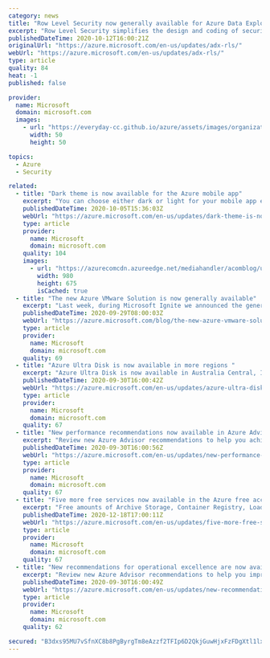 ```yaml
---
category: news
title: "Row Level Security now generally available for Azure Data Explorer"
excerpt: "Row Level Security simplifies the design and coding of security. It lets you apply restrictions on data row access in your application. "
publishedDateTime: 2020-10-12T16:00:21Z
originalUrl: "https://azure.microsoft.com/en-us/updates/adx-rls/"
webUrl: "https://azure.microsoft.com/en-us/updates/adx-rls/"
type: article
quality: 84
heat: -1
published: false

provider:
  name: Microsoft
  domain: microsoft.com
  images:
    - url: "https://everyday-cc.github.io/azure/assets/images/organizations/microsoft.com-50x50.jpg"
      width: 50
      height: 50

topics:
  - Azure
  - Security

related:
  - title: "Dark theme is now available for the Azure mobile app"
    excerpt: "You can choose either dark or light for your mobile app experience."
    publishedDateTime: 2020-10-05T15:36:03Z
    webUrl: "https://azure.microsoft.com/en-us/updates/dark-theme-is-now-available-for-the-azure-mobile-app/"
    type: article
    provider:
      name: Microsoft
      domain: microsoft.com
    quality: 104
    images:
      - url: "https://azurecomcdn.azureedge.net/mediahandler/acomblog/updates/UpdatesV2/blog/1575b15e-a4e1-4f2e-85e3-f5636e2e3fab.png"
        width: 980
        height: 675
        isCached: true
  - title: "The new Azure VMware Solution is now generally available"
    excerpt: "Last week, during Microsoft Ignite we announced the general availability of the new Azure VMware Solution. Designed, built, and supported by Microsoft, Cloud Verified by VMware, running VMware Cloud Foundation technologies, Azure VMware Solution enables customers to extend or migrate VMware workloads"
    publishedDateTime: 2020-09-29T08:00:03Z
    webUrl: "https://azure.microsoft.com/blog/the-new-azure-vmware-solution-is-now-generally-available/"
    type: article
    provider:
      name: Microsoft
      domain: microsoft.com
    quality: 69
  - title: "Azure Ultra Disk is now available in more regions "
    excerpt: "Azure Ultra Disk is now available in Australia Central, India Central, Korea Central and US Gov Texas. "
    publishedDateTime: 2020-09-30T16:00:42Z
    webUrl: "https://azure.microsoft.com/en-us/updates/azure-ultra-disk-is-now-available-in-more-regions/"
    type: article
    provider:
      name: Microsoft
      domain: microsoft.com
    quality: 67
  - title: "New performance recommendations now available in Azure Advisor"
    excerpt: "Review new Azure Advisor recommendations to help you achieve better performance."
    publishedDateTime: 2020-09-30T16:00:56Z
    webUrl: "https://azure.microsoft.com/en-us/updates/new-performance-recommendations-now-available-in-azure-advisor/"
    type: article
    provider:
      name: Microsoft
      domain: microsoft.com
    quality: 67
  - title: "Five more free services now available in the Azure free account"
    excerpt: "Free amounts of Archive Storage, Container Registry, Load Balancer, Service Bus, and VPN Gateway are now available for eligible Azure free account users, as well as and increased free amounts of Cosmos DB. "
    publishedDateTime: 2020-12-18T17:00:11Z
    webUrl: "https://azure.microsoft.com/en-us/updates/five-more-free-services-now-available-in-the-azure-free-account/"
    type: article
    provider:
      name: Microsoft
      domain: microsoft.com
    quality: 67
  - title: "New recommendations for operational excellence are now available in Azure Advisor"
    excerpt: "Review new Azure Advisor recommendations to help you improve your cloud operations."
    publishedDateTime: 2020-09-30T16:00:49Z
    webUrl: "https://azure.microsoft.com/en-us/updates/new-recommendations-for-operational-excellence-are-now-available-in-azure-advisor/"
    type: article
    provider:
      name: Microsoft
      domain: microsoft.com
    quality: 62

secured: "B3dxs95MU7vSfnXC8b8PgByrgTm8eAzzf2TFIp6D2QkjGuwHjxFzFDgXtl1lxKVVm2lYWKonSfcORAYWKf72CnlBQ+cKY0DpFh95tcmK4LThrY2mRsjW1KSFd6+JDDmK9wPIsUjr3UHp6hIm1Vr349WqylOi3ADyxZ8ELIdw1fEW3x8Vznhn8zr/1Mhp785N0fPspQLGUDasYi8Lp1ONGVa+/xy/kh1CmvRhdpY5QC6GDj5C98vbBNaHp6ywKpGY5KT15OhohBav6e6Uf4flMHkxlcAoY2yR8ic08r0tJz3qdZ79xdZXGfyxLWkKuu6j5FBGiHc3e/c2lnv26ehn3vXw+GkAyxPTCpfQZHrR75Y=;IUNY+pXuJJZeYcxI61AzpA=="
---
```


